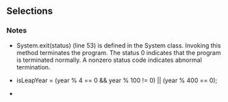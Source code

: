 ## Selections

### Notes
- System.exit(status) (line 53) is defined in the System class. Invoking this method
terminates the program. The status 0 indicates that the program is terminated normally. A nonzero status code indicates abnormal termination.

- isLeapYear = (year % 4 == 0 && year % 100 != 0) || (year % 400 == 0);
- 